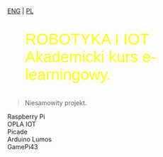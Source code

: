 [ENG](/) | [PL](PL/home.md)
<figure class="gpi">
<link href="https://fonts.cdnfonts.com/css/major-mono-display-2" rel="stylesheet">
                
  <figcaption>ROBOTYKA I IOT<br>Akademicki kurs e-learningowy.</figcaption>
  <style>
    @import url('https://fonts.cdnfonts.com/css/major-mono-display-2');
    .gpi {
      font-family:  'Major Mono Display', sans-serif;                                   
      font-size: 35px;
      color: yellow;
    }
  </style>
</figure>

> Niesamowity projekt.

<div class="card-group">
  <div class="card5 card">
    <div class="crt">
      <div class="card-content">Raspberry Pi</div>
    </div>
  </div>
  <div class="card4 card">
    <div class="crt">
      <div class="card-content">OPLA IOT</div>
    </div>
  </div>
  <div class="card3 card">
    <div class="crt">
      <div class="card-content">Picade</div>
    </div>
  </div>
  <div class="card2 card">
    <div class="crt">
      <div class="card-content">Arduino Lumos</div>
    </div>
  </div>
  <div class="card1 card">
    <div class="crt">
      <div class="card-content">GamePi43</div>  
    </div>
  </div>
</div>